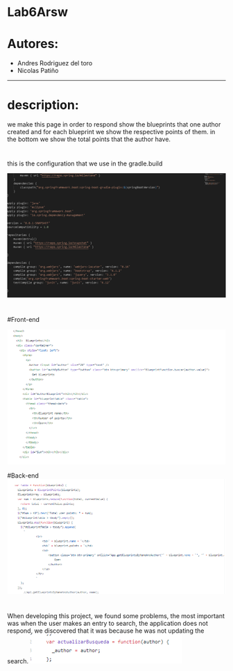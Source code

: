 # Lab6Arsw

# Autores:
* Andres Rodriguez del toro
* Nicolas Patiño
---
# description:

we make this page in order to respond show the blueprints that one author created and for each blueprint we show the respective points of them.
in the bottom we show the total points that the author have. 
#

 this is the configuration that we use in the gradle.build
 
![](img/BuildG.PNG)

#
 #Front-end
 
 ![](img/front.PNG)
 
 #Back-end
 ![](img/back.PNG)
 
 #
When developing this project, we found some problems, the most important was when the user makes an entry to search, the application does not respond, we discovered that it was because he was not updating the search.
![](img/updating.PNG)
 
